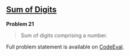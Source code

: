 [Sum of Digits][ce]
-------------------

**Problem 21**

> Sum of digits comprising a number.

Full problem statement is available on [CodeEval][ce].

[ce]: https://www.codeeval.com/browse/21/
      "View problem statement on CodeEval"
